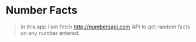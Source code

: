 # Number Facts

> In this app i'am fetch http://numbersapi.com API to get random facts on any number entered.
